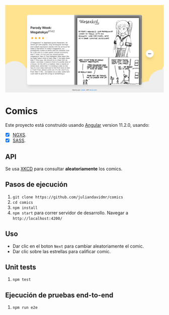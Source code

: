 ![Demo](./demo1.png)

# Comics

Este proyecto está construido usando [Angular](https://github.com/angular/angular-cli) version 11.2.0, usando:

- [x] [NGXS](https://www.ngxs.io/).
- [x] [SASS](https://sass-lang.com/).

## API

Se usa [XKCD](https://xkcd.com/json.html) para consultar **aleatoriamente** los comics.

## Pasos de ejecución

1. `git clone https://github.com/juliandavidmr/comics`
2. `cd comics`
3. `npm install`
4. `npm start` para correr servidor de desarrollo. Navegar a `http://localhost:4200/`

## Uso

- Dar clic en el boton `Next` para cambiar aleatoriamente el comic.
- Dar clic sobre las estrellas para calificar comic.

## Unit tests

1. `npm test`

## Ejecución de pruebas end-to-end

1. `npm run e2e`
